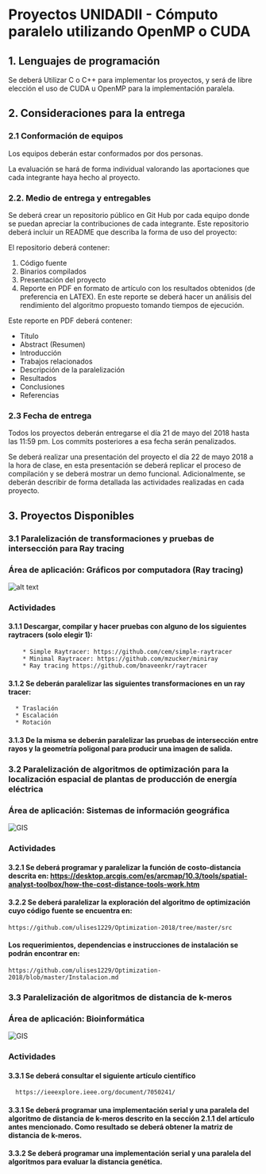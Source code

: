 # Proyectos UNIDADII - Cómputo paralelo utilizando OpenMP o CUDA

## 1. Lenguajes de programación

Se deberá Utilizar C o C++ para implementar los proyectos, y será de libre elección el uso de CUDA u OpenMP para la implementación paralela.

## 2. Consideraciones para la entrega

### 2.1 Conformación de equipos

Los equipos deberán estar conformados por dos personas. 

La evaluación se hará de forma individual valorando las aportaciones que cada integrante haya hecho al proyecto.

### 2.2. Medio de entrega y entregables

Se deberá crear un repositorio público en Git Hub por cada equipo donde se puedan apreciar la contribuciones de cada integrante. Este repositorio deberá incluir un README que describa la forma de uso del proyecto:

El repositorio deberá contener:
1. Código fuente
2. Binarios compilados
3. Presentación del proyecto 
4. Reporte en PDF en formato de artículo con los resultados obtenidos (de preferencia en LATEX). En este reporte se deberá hacer un análisis del rendimiento del algoritmo propuesto tomando tiempos de ejecución.

Este reporte en PDF deberá contener:
* Título 
* Abstract (Resumen)
* Introducción 
* Trabajos relacionados
* Descripción de la paralelización
* Resultados
* Conclusiones
* Referencias

### 2.3 Fecha de entrega 

Todos los proyectos deberán entregarse el día 21 de mayo del 2018 hasta las 11:59 pm. Los commits posteriores a esa fecha serán penalizados.

Se deberá realizar una presentación del proyecto el día 22 de mayo 2018 a la hora de clase, en esta presentación se deberá replicar el proceso de compilación y se deberá mostrar un demo funcional. Adicionalmente, se deberán describir de forma detallada las actividades realizadas en cada proyecto.


## 3. Proyectos Disponibles

### 3.1 Paralelización de transformaciones y pruebas de intersección para Ray tracing 
### Área de aplicación: Gráficos por computadora (Ray tracing)
![alt text](https://i.pinimg.com/736x/d9/e4/49/d9e44950d7ebc6ef04cc9f48e3d437f4--motion-blur-scary.jpg "Ray tracing")

### **Actividades**
    
#### 3.1.1 Descargar, compilar y hacer pruebas con alguno de los siguientes raytracers (solo elegir 1):
        * Simple Raytracer: https://github.com/cem/simple-raytracer
        * Minimal Raytracer: https://github.com/mzucker/miniray
        * Ray tracing https://github.com/bnaveenkr/raytracer

#### 3.1.2 Se deberán paralelizar las siguientes transformaciones en un ray tracer:
      * Traslación
      * Escalación
      * Rotación

#### 3.1.3 De la misma se deberán paralelizar las pruebas de intersección entre rayos y la geometría poligonal para producir una imagen de salida.

### 3.2 Paralelización de algoritmos de optimización para la localización espacial de plantas de producción de energía eléctrica 
### Área de aplicación: Sistemas de información geográfica
![GIS](http://adevaherranz.es/GEOGRAFIA/GEOGRAFIA%20UNIVERSAL%20Paises/Eurasia/Rusia/Geo%20Cartografia%20Rio%20Lena%20Delta%20Rusia-Siberia%20Satelite%20NASA_small.gif "Ray tracing")

### **Actividades**

#### 3.2.1 Se deberá programar y paralelizar la función de costo-distancia descrita en: https://desktop.arcgis.com/es/arcmap/10.3/tools/spatial-analyst-toolbox/how-the-cost-distance-tools-work.htm

#### 3.2.2 Se deberá paralelizar la exploración del algoritmo de optimización cuyo código fuente se encuentra en: 
    https://github.com/ulises1229/Optimization-2018/tree/master/src

#### Los requerimientos, dependencias e instrucciones de instalación se podrán encontrar en: 
    https://github.com/ulises1229/Optimization-2018/blob/master/Instalacion.md

### 3.3 Paralelización de algoritmos de distancia de k-meros 

### Área de aplicación: Bioinformática
![GIS](http://baranzinilab.ucsf.edu/sites/baranzinilab.ucsf.edu/files/wysiwyg/genetics_final.png)
### **Actividades**

#### 3.3.1 Se deberá consultar el siguiente artículo científico
      https://ieeexplore.ieee.org/document/7050241/
      
#### 3.3.1 Se deberá programar una implementación serial y una paralela del algoritmo de distancia de k-meros descrito en la sección         **2.1.1** del artículo antes mencionado. Como resultado se deberá obtener la matriz de distancia de k-meros.
      
#### 3.3.2 Se deberá programar una implementación serial y una paralela del algoritmos para evaluar la distancia genética.
      
      


